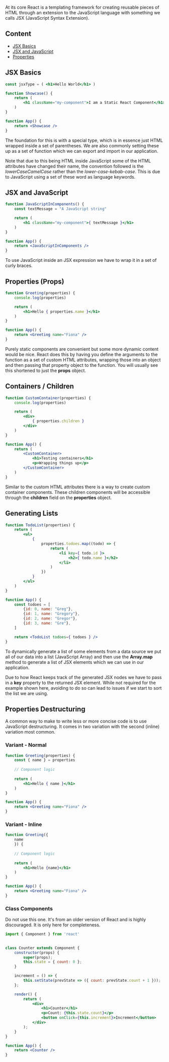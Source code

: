 At its core React is a templating framework for creating reusable pieces of HTML through an extension to the JavaScript language with something we calls JSX (JavaScript Syntax Extension).

## Content
- [JSX Basics](#jsx-basics)
- [JSX and JavaScript](#jsx-and-javascript)
- [Properties](#properties)

## JSX Basics

```jsx
const jsxType = ( <h1>Hello World</h1> )

function Showcase() {
	return (
		<h1 className="my-component">I am a Static React Component</h1>
	)
}

function App() {
	return <Showcase />
}
```

The foundation for this is with a special type, which is in essence just HTML wrapped inside a set of parentheses. We are also commonly setting these up as a set of function which we can export and import in our application.

Note that due to this being HTML inside JavaScript some of the HTML attributes have changed their name, the convention followed is the *lowerCaseCamelCase* rather than the *lower-case-kebab-case*. This is due to JavaScript using a set of these word as language keywords.

## JSX and JavaScript

```jsx
function JavaScriptInComponents() {
	const textMessage = "A JavaScript string"

	return (
		<h1 className="my-component">{ textMessage }</h1>
	)
}

function App() {
	return <JavaScriptInComponents />
}
```

To use JavaScript inside an JSX expression we have to wrap it in a set of curly braces.

## Properties (Props)
```jsx
function Greeting(properties) {
	console.log(properties)

	return (
		<h1>Hello { properties.name }</h1>
	)
}

function App() {
	return <Greeting name="Fiona" />
}
```

Purely static components are convenient but some more dynamic content would be nice. React does this by having you define the arguments to the function as a set of custom HTML attributes, wrapping those into an object and then passing that property object to the function. You will usually see this shortened to just the **props** object.

## Containers / Children
```jsx
function CustomContainer(properties) {
	console.log(properties)

	return (
		<div>
			{ properties.children }
		</div>
	)
}

function App() {
	return (
		<CustomContainer>
			<h1>Testing containers</h1>
			<p>Wrapping things up</p>
		</CustomContainer>
	)
}
```

Similar to the custom HTML attributes there is a way to create custom container components. These children components will be accessible through the **children** field on the **properties** object.

## Generating Lists
```jsx
function TodoList(properties) {
	return (
		<ul>
			{
				properties.todoes.map((todo) => {
					return (
						<li key={ todo.id }>
							<h2>{ todo.name }</h2>
						</li>
					)
				})
			}
		</ul>
	)
}

function App() {
	const todoes = [
		{id: 0, name: "Greg"},
		{id: 1, name: "Gregory"},
		{id: 2, name: "Gregor"},
		{id: 3, name: "Gre"},
	]

	return <TodoList todoes={ todoes } />
}
```

To dynamically generate a list of some elements from a data source we put all of our data into a list (JavaScript Array) and then use the **Array.map** method to generate a list of JSX elements which we can use in our application.

Due to how React keeps track of the generated JSX nodes we have to pass in a **key** property to the returned JSX element. While not required for the example shown here, avoiding to do so can lead to issues if we start to sort the list we are using.

## Properties Destructuring

A common way to make to write less or more concise code is to use JavaScript destructuring.
It comes in two variation with the second (inline) variation most common.

### Variant - Normal
```jsx
function Greeting(properties) {
	const { name } = properties
	
	// Component logic
	
	return (
		<h1>Hello { name }</h1>
	)
}

function App() {
	return <Greeting name="Fiona" />
}
```

### Variant - Inline
```jsx
function Greeting({
	name
	}) {
	
	// Component logic
	
	return (
		<h1>Hello {name}</h1>
	)
}

function App() {
	return <Greeting name="Fiona" />
}
```

### Class Components

Do not use this one. It's from an older version of React and is highly discouraged. It is only here for completeness.

```jsx
import { Component } from 'react'

  
class Counter extends Component {
	constructor(props) {
		super(props);
		this.state = { count: 0 };
	}

	increment = () => {
		this.setState(prevState => ({ count: prevState.count + 1 }));
	};

	render() {
		return (
			<div>
				<h1>Counter</h1>
				<p>Count: {this.state.count}</p>
				<button onClick={this.increment}>Increment</button>
			</div>
		);
	}
}

function App() {
	return <Counter />
}
```